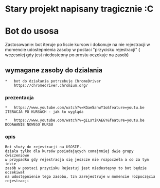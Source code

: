 # Stary projekt napisany tragicznie :C
# Bot do usosa 
Zastosowanie:
bot iteruje po liscie kursow i dokonuje na nie rejestracji w momencie
udostepnienia zasoby w postaci "przycisku rejestracji" ( wczesniej gdy jest niedostepny po prostu oczekuje na zasob)

## wymagane zasoby do dzialania
    *   bot do działania potrzebuje ChromeDriver
        https://chromedriver.chromium.org/

### prezentacja
    *   https://www.youtube.com/watch?v=KGae5ahwY1o&feature=youtu.be
    ITERACJA PO KURSACH - jak to wygląda

    *   https://www.youtube.com/watch?v=gILsYiKAEGY&feature=youtu.be
    DODAWANIE NOWEGO KURSU

### opis
    Bot służy do rejestracji na USOSIE.
    działa tylko dla kursów posiadających conajmniej dwie grupy ćwiczeniowe
    w przypadku gdy rejestracja się jeszcze nie rozpoczeła a co za tym idzie
    zasób w postaci przycisku Rejestuj jest niedostepny to bot będzie oczekiwał
    na udostępnienie tego zasobu, tzn zarejestruje w momencie rozpoczęcia
    rejestracji
    
